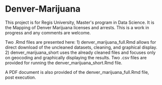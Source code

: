 # Denver-Marijuana
This project is for Regis University, Master's program in Data Science. It is the Mapping of Denver Marijuana licenses and arrests. This is a work in progress and any comments are welcome.

Two .Rmd files are presented here: 1) denver_marijuana_full.Rmd allows for direct download of the uncleaned datasets, cleaning, and graphical display. 2) denver_marijuana_short uses the already cleaned files and focuses only on geocoding and graphically displaying the results. Two .csv files are provided for running the denver_marijuana_short.Rmd file.

A PDF document is also provided of the denver_marijuana_full.Rmd file, post execution.  
